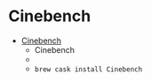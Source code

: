 # Cinebench
- [Cinebench](https://www.maxon.net/products/cinebench/)
  -  Cinebench
  - 
  - `brew cask install Cinebench`
